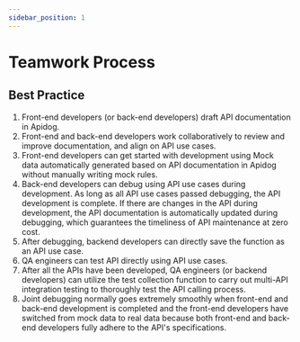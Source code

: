 ```yaml
---
sidebar_position: 1
---
```


# Teamwork Process

## Best Practice

1. Front-end developers (or back-end developers) draft API documentation in Apidog.
2. Front-end and back-end developers work collaboratively to review and improve documentation, and align on API use cases.
3. Front-end developers can get started with development using Mock data automatically generated based on API documentation in Apidog without manually writing mock rules.
4. Back-end developers can debug using API use cases during development. As long as all API use cases passed debugging, the API development is complete. If there are changes in the API during development, the API documentation is automatically updated during debugging, which guarantees the timeliness of API maintenance at zero cost.
5. After debugging, backend developers can directly save the function as an API use case.
6. QA engineers can test API directly using API use cases.
7. After all the APIs have been developed, QA engineers (or backend developers) can utilize the test collection function to carry out multi-API integration testing to thoroughly test the API calling process.
8. Joint debugging normally goes extremely smoothly when front-end and back-end development is completed and the front-end developers have switched from mock data to real data because both front-end and back-end developers fully adhere to the API's specifications.
